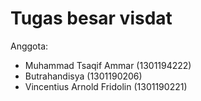 # Tugas besar visdat

Anggota:

- Muhammad Tsaqif Ammar (1301194222)
- Butrahandisya (1301190206)
- Vincentius Arnold Fridolin (1301190221)
